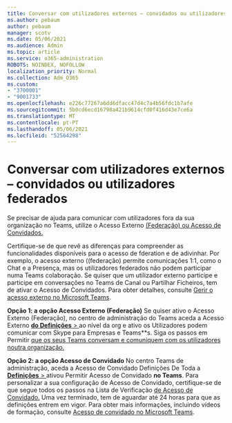 ```yaml
---
title: Conversar com utilizadores externos – convidados ou utilizadores federados
ms.author: pebaum
author: pebaum
manager: scotv
ms.date: 05/06/2021
ms.audience: Admin
ms.topic: article
ms.service: o365-administration
ROBOTS: NOINDEX, NOFOLLOW
localization_priority: Normal
ms.collection: Adm_O365
ms.custom:
- "3700001"
- "9001733"
ms.openlocfilehash: e226c77267a6dd6dfacc47d4c7a4b56fdc1b7afe
ms.sourcegitcommit: 5b0cd6ecd16798a421b9614cfd0f416d43e7ce6a
ms.translationtype: MT
ms.contentlocale: pt-PT
ms.lasthandoff: 05/06/2021
ms.locfileid: "52564298"
---
```

# <a name="chat-with-external-users---guests-or-federated-users"></a>Conversar com utilizadores externos – convidados ou utilizadores federados

Se precisar de ajuda para comunicar com utilizadores fora da sua organização no Teams, utilize o Acesso Externo [(Federação) ou Acesso de Convidados.](https://docs.microsoft.com/microsoftteams/manage-external-access#external-access-vs-guest-access)

Certifique-se de que revê as diferenças para compreender as funcionalidades disponíveis para o acesso de fderation e de adivinhar. Por exemplo, o acesso externo ((federação) permite comunicações 1:1, como o Chat e a Presença, mas os utilizadores federados não podem participar numa Teams colaboração. Se quiser que um utilizador externo participe e participe em conversações no Teams de Canal ou Partilhar Ficheiros, tem de ativar o Acesso de Convidados. Para obter detalhes, consulte [Gerir o acesso externo no Microsoft Teams](https://docs.microsoft.com/microsoftteams/manage-external-access#external-access-vs-guest-access).

**Opção 1: a opção Acesso Externo (Federação)** Se quiser ativo o Acesso Externo (Federação), no centro de administração do Teams aceda a Acesso Externo [ **do Definições**  > ](https://admin.teams.microsoft.com/company-wide-settings/external-communications) ao nível da org e ativo os Utilizadores podem comunicar com Skype para Empresas e Teams**s. Siga os passos em Permitir [que os seus Teams conversam e comuniquem com os utilizadores noutra organização.](https://docs.microsoft.com/microsoftteams/manage-external-access#let-your-teams-users-chat-and-communicate-with-users-in-another-organization)

**Opção 2: a opção Acesso de Convidado** No centro Teams de administração, aceda a Acesso de Convidado Definições De Toda a [ **Definições**  > ](https://admin.teams.microsoft.com/company-wide-settings/guest-configuration) ativou Permitir Acesso de Convidado **no Teams**. Para personalizar a sua configuração de Acesso de Convidado, certifique-se de que segue todos os passos na Lista de Verificação [de Acesso de Convidado.](https://docs.microsoft.com/microsoftteams/guest-access-checklist) Uma vez terminado, tem de aguardar até 24 horas para que as definições entrem em vigor. Para obter mais informações, incluindo vídeos de formação, consulte [Acesso de convidado no Microsoft Teams](https://docs.microsoft.com/microsoftteams/guest-access).